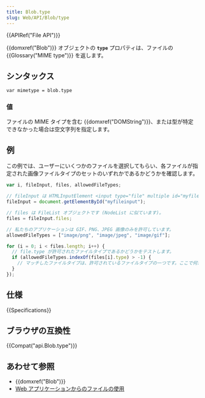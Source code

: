 ```yaml
---
title: Blob.type
slug: Web/API/Blob/type
---
```


{{APIRef("File API")}}

{{domxref("Blob")}} オブジェクトの **`type`** プロパティは、ファイルの {{Glossary("MIME type")}} を返します。

## シンタックス

```
var mimetype = blob.type
```

### 値

ファイルの MIME タイプを含む {{domxref("DOMString")}}、または型が特定できなかった場合は空文字列を指定します。

## 例

この例では、ユーザーにいくつかのファイルを選択してもらい、各ファイルが指定された画像ファイルタイプのセットのいずれかであるかどうかを確認します。

```js
var i, fileInput, files, allowedFileTypes;

// fileInput は HTMLInputElement <input type="file" multiple id="myfileinput"> です。
fileInput = document.getElementById("myfileinput");

// files は FileList オブジェクトです (NodeList に似ています)。
files = fileInput.files;

// 私たちのアプリケーションは GIF、PNG、JPEG 画像のみを許可しています。
allowedFileTypes = ["image/png", "image/jpeg", "image/gif"];

for (i = 0; i < files.length; i++) {
  // file.type が許可されたファイルタイプであるかどうかをテストします。
  if (allowedFileTypes.indexOf(files[i].type) > -1) {
    // マッチしたファイルタイプは、許可されているファイルタイプの一つです。ここで何か処理を行います。
  }
});
```

## 仕様

{{Specifications}}

## ブラウザの互換性

{{Compat("api.Blob.type")}}

## あわせて参照

- {{domxref("Blob")}}
- [Web アプリケーションからのファイルの使用](/ja/docs/Web/API/File/Using_files_from_web_applications)
